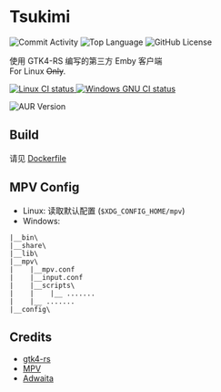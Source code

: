# Tsukimi       

  ![Commit Activity](https://img.shields.io/github/commit-activity/m/tsukinaha/Tsukimi/main)
  ![Top Language](https://img.shields.io/github/languages/top/tsukinaha/Tsukimi)
  ![GitHub License](https://img.shields.io/github/license/tsukinaha/tsukimi)

  
使用 GTK4-RS 编写的第三方 Emby 客户端              
For Linux ~~Only~~.


  <a href="https://github.com/tsukinaha/tsukimi/actions/workflows/build_linux.yml">
    <img alt="Linux CI status" src="https://github.com/tsukinaha/tsukimi/actions/workflows/build_linux.yml/badge.svg"/>
  </a>
  <a href="https://github.com/tsukinaha/tsukimi/actions/workflows/build_gnu.yml">
    <img alt="Windows GNU CI status" src="https://github.com/tsukinaha/tsukimi/actions/workflows/build_gnu.yml/badge.svg"/>
  </a>

  ![AUR Version](https://img.shields.io/aur/version/tsukimi-git)

## Build
请见 [Dockerfile](https://github.com/tsukinaha/tsukimi/blob/main/Dockerfile)

## MPV Config
- Linux: 读取默认配置 (```$XDG_CONFIG_HOME/mpv```)
- Windows: 

```
|__bin\
|__share\
|__lib\
|__mpv\
|    |__mpv.conf
|    |__input.conf
|    |__scripts\
|    |    |__ .......
|    |__ .......
|__config\
```

## Credits
- [gtk4-rs](https://github.com/gtk-rs/gtk4-rs)
- [MPV](https://github.com/mpv-player/mpv)
- [Adwaita](https://gitlab.gnome.org/GNOME/libadwaita/)
